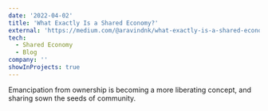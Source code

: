 ```yaml
---
date: '2022-04-02'
title: 'What Exactly Is a Shared Economy?'
external: 'https://medium.com/@aravindnk/what-exactly-is-a-shared-economy-ca054474ef8b'
tech:
  - Shared Economy
  - Blog
company: ''
showInProjects: true
---
```

Emancipation from ownership is becoming a more liberating concept, and sharing sown the seeds of community.

